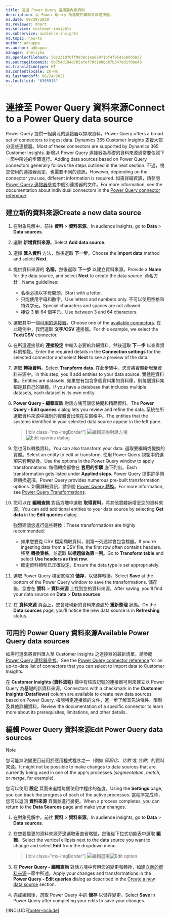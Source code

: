 ```yaml
---
title: 透過 Power Query 連接器內嵌資料
description: 以 Power Query 為基礎的資料來源連接器。
ms.date: 09/29/2020
ms.reviewer: mhart
ms.service: customer-insights
ms.subservice: audience-insights
ms.topic: how-to
author: adkuppa
ms.author: adkuppa
manager: shellyha
ms.openlocfilehash: 50c231070ff9930c1ea82971bf4f8541a89d5027
ms.sourcegitcommit: 0b754d194d765afef70d1008db7b347dd1f0ee40
ms.translationtype: HT
ms.contentlocale: zh-HK
ms.lasthandoff: 06/24/2021
ms.locfileid: "6305918"
---
```

# <a name="connect-to-a-power-query-data-source"></a><span data-ttu-id="34b27-103">連接至 Power Query 資料來源</span><span class="sxs-lookup"><span data-stu-id="34b27-103">Connect to a Power Query data source</span></span>

<span data-ttu-id="34b27-104">Power Query 提供一組廣泛的連接器以擷取資料。</span><span class="sxs-lookup"><span data-stu-id="34b27-104">Power Query offers a broad set of connectors to ingest data.</span></span> <span data-ttu-id="34b27-105">Dynamics 365 Customer Insights 支援大部分這些連接器。</span><span class="sxs-lookup"><span data-stu-id="34b27-105">Most of these connectors are supported by Dynamics 365 Customer Insights.</span></span> <span data-ttu-id="34b27-106">新增以 Power Query 連接器為基礎的資料來源通常要依照下一節中所述的步驟進行。</span><span class="sxs-lookup"><span data-stu-id="34b27-106">Adding data sources based on Power Query connectors generally follows the steps outlined in the next section.</span></span> <span data-ttu-id="34b27-107">不過，視您使用的連接器而定，也需要不同的資訊。</span><span class="sxs-lookup"><span data-stu-id="34b27-107">However, depending on the connector you use, different information is required.</span></span> <span data-ttu-id="34b27-108">如需詳細資訊，請參閱 [Power Query 連接器參考](/power-query/connectors/)中個別連接器的文件。</span><span class="sxs-lookup"><span data-stu-id="34b27-108">For more information, see the documentation about individual connectors in the [Power Query connector reference](/power-query/connectors/).</span></span>

## <a name="create-a-new-data-source"></a><span data-ttu-id="34b27-109">建立新的資料來源</span><span class="sxs-lookup"><span data-stu-id="34b27-109">Create a new data source</span></span>

1. <span data-ttu-id="34b27-110">在對象見解中，前往 **資料** > **資料來源**。</span><span class="sxs-lookup"><span data-stu-id="34b27-110">In audience insights, go to **Data** > **Data sources**.</span></span>

1. <span data-ttu-id="34b27-111">選取 **新增資料來源**。</span><span class="sxs-lookup"><span data-stu-id="34b27-111">Select **Add data source**.</span></span>

1. <span data-ttu-id="34b27-112">選擇 **匯入資料** 方法，然後選取 **下一步**。</span><span class="sxs-lookup"><span data-stu-id="34b27-112">Choose the **Import data** method and select **Next**.</span></span>

1. <span data-ttu-id="34b27-113">提供資料來源的 **名稱**，然後選取 **下一步** 以建立資料來源。</span><span class="sxs-lookup"><span data-stu-id="34b27-113">Provide a **Name** for the data source, and select **Next** to create the data source.</span></span> <span data-ttu-id="34b27-114">命名方針：</span><span class="sxs-lookup"><span data-stu-id="34b27-114">Name guidelines:</span></span> 
   - <span data-ttu-id="34b27-115">名稱必須以字母開頭。</span><span class="sxs-lookup"><span data-stu-id="34b27-115">Start with a letter.</span></span>
   - <span data-ttu-id="34b27-116">只能使用字母和數字。</span><span class="sxs-lookup"><span data-stu-id="34b27-116">Use letters and numbers only.</span></span> <span data-ttu-id="34b27-117">不可以使用空格和特殊字元。</span><span class="sxs-lookup"><span data-stu-id="34b27-117">Special characters and spaces are not allowed.</span></span>
   - <span data-ttu-id="34b27-118">接受 3 到 64 個字元。</span><span class="sxs-lookup"><span data-stu-id="34b27-118">Use between 3 and 64 characters.</span></span>

1. <span data-ttu-id="34b27-119">選取其中一個[可用的連接器](#available-power-query-data-sources)。</span><span class="sxs-lookup"><span data-stu-id="34b27-119">Choose one of the [available connectors](#available-power-query-data-sources).</span></span> <span data-ttu-id="34b27-120">在此範例中，我們選取 **文字/CSV** 連接器。</span><span class="sxs-lookup"><span data-stu-id="34b27-120">For this example, we select the **Text/CSV** connector.</span></span>

1. <span data-ttu-id="34b27-121">在所選連接器的 **連接設定** 中輸入必要的詳細資料，然後選取 **下一步** 以查看資料的預覽。</span><span class="sxs-lookup"><span data-stu-id="34b27-121">Enter the required details in the **Connection settings** for the selected connector and select **Next** to see a preview of the data.</span></span>

1. <span data-ttu-id="34b27-122">選取 **轉換資料**。</span><span class="sxs-lookup"><span data-stu-id="34b27-122">Select **Transform data**.</span></span> <span data-ttu-id="34b27-123">在此步驟中，您會將實體新增至資料來源中。</span><span class="sxs-lookup"><span data-stu-id="34b27-123">In this step, you'll add entities to your data source.</span></span> <span data-ttu-id="34b27-124">實體是資料集。</span><span class="sxs-lookup"><span data-stu-id="34b27-124">Entities are datasets.</span></span> <span data-ttu-id="34b27-125">如果您有包含多個資料集的資料庫，則每個資料集都是其自己的實體。</span><span class="sxs-lookup"><span data-stu-id="34b27-125">If you have a database that includes multiple datasets, each dataset is its own entity.</span></span>

1. <span data-ttu-id="34b27-126">**Power Query - 編輯查詢** 對話方塊可讓您檢閱和精簡資料。</span><span class="sxs-lookup"><span data-stu-id="34b27-126">The **Power Query - Edit queries** dialog lets you review and refine the data.</span></span> <span data-ttu-id="34b27-127">系統在所選取資料來源中識別的實體會出現在左窗格中。</span><span class="sxs-lookup"><span data-stu-id="34b27-127">The entities that the systems identified in your selected data source appear in the left pane.</span></span>

   > [!div class="mx-imgBorder"]
   > <span data-ttu-id="34b27-128">![編輯查詢對話方塊](media/data-manager-configure-edit-queries.png "編輯查詢對話方塊")</span><span class="sxs-lookup"><span data-stu-id="34b27-128">![Edit queries dialog](media/data-manager-configure-edit-queries.png "Edit queries dialog")</span></span>

1. <span data-ttu-id="34b27-129">您也可以轉換資料。</span><span class="sxs-lookup"><span data-stu-id="34b27-129">You can also transform your data.</span></span> <span data-ttu-id="34b27-130">選取要編輯或變換的實體。</span><span class="sxs-lookup"><span data-stu-id="34b27-130">Select an entity to edit or transform.</span></span> <span data-ttu-id="34b27-131">使用 Power Query 視窗中的選項來套用變換。</span><span class="sxs-lookup"><span data-stu-id="34b27-131">Use the options in the Power Query window to apply transformations.</span></span> <span data-ttu-id="34b27-132">每個轉換都會在 **套用的步驟** 底下列出。</span><span class="sxs-lookup"><span data-stu-id="34b27-132">Each transformation gets listed under **Applied steps**.</span></span> <span data-ttu-id="34b27-133">Power Query 提供許多預建轉換選項。</span><span class="sxs-lookup"><span data-stu-id="34b27-133">Power Query provides numerous pre-built transformation options.</span></span> <span data-ttu-id="34b27-134">如需詳細資訊，請參閱 [Power Query 轉換](/power-query/power-query-what-is-power-query#transformations)。</span><span class="sxs-lookup"><span data-stu-id="34b27-134">For more information, see [Power Query Transformations](/power-query/power-query-what-is-power-query#transformations).</span></span>

1. <span data-ttu-id="34b27-135">您可以在 **編輯查詢** 對話方塊中選取 **取得資料**，將其他實體新增至您的資料來源。</span><span class="sxs-lookup"><span data-stu-id="34b27-135">You can add additional entities to your data source by selecting **Get data** in the **Edit queries** dialog.</span></span>

   <span data-ttu-id="34b27-136">強烈建議您進行這些轉換：</span><span class="sxs-lookup"><span data-stu-id="34b27-136">These transformations are highly recommended:</span></span>

   - <span data-ttu-id="34b27-137">如果您要從 CSV 檔案擷取資料，則第一列通常會包含標題。</span><span class="sxs-lookup"><span data-stu-id="34b27-137">If you're ingesting data from a CSV file, the first row often contains headers.</span></span> <span data-ttu-id="34b27-138">移至 **轉換表格**，並選取 **以標題做為第一列**。</span><span class="sxs-lookup"><span data-stu-id="34b27-138">Go to **Transform table** and select **Use headers as first row**.</span></span>
   - <span data-ttu-id="34b27-139">確定資料類型已正確設定。</span><span class="sxs-lookup"><span data-stu-id="34b27-139">Ensure the data type is set appropriately.</span></span>

1. <span data-ttu-id="34b27-140">選取 Power Query 視窗底端的 **儲存**，以儲存轉換。</span><span class="sxs-lookup"><span data-stu-id="34b27-140">Select **Save** at the bottom of the Power Query window to save the transformations.</span></span> <span data-ttu-id="34b27-141">儲存後，您會在 **資料** > **資料來源** 上找到您的資料來源。</span><span class="sxs-lookup"><span data-stu-id="34b27-141">After saving, you'll find your data source on **Data** > **Data sources**.</span></span>

1. <span data-ttu-id="34b27-142">在 **資料來源** 頁面上，您會發現新的資料來源處於 **重新整理** 狀態。</span><span class="sxs-lookup"><span data-stu-id="34b27-142">On the **Data sources** page, you'll notice the new data source is in **Refreshing** status.</span></span>

## <a name="available-power-query-data-sources"></a><span data-ttu-id="34b27-143">可用的 Power Query 資料來源</span><span class="sxs-lookup"><span data-stu-id="34b27-143">Available Power Query data sources</span></span>

<span data-ttu-id="34b27-144">如需可選來將資料匯入至 Customer Insights 之連接器的最新清單，請參閱 [Power Query 連接器參考](/power-query/connectors/)。</span><span class="sxs-lookup"><span data-stu-id="34b27-144">See the [Power Query connector reference](/power-query/connectors/) for an up-to-date list of connectors that you can select to import data to Customer Insights.</span></span> 

<span data-ttu-id="34b27-145">在 **Customer Insights (資料流程)** 欄中有核取記號的連接器可用來建立以 Power Query 為基礎的新資料來源。</span><span class="sxs-lookup"><span data-stu-id="34b27-145">Connectors with a checkmark in the **Customer Insights (Dataflows)** column are available to create new data sources based on Power Query.</span></span> <span data-ttu-id="34b27-146">檢閱特定連接器的文件，進一步了解其先決條件、限制及其他詳細資料。</span><span class="sxs-lookup"><span data-stu-id="34b27-146">Review the documentation of a specific connector to learn more about its prerequisites, limitations, and other details.</span></span>

## <a name="edit-power-query-data-sources"></a><span data-ttu-id="34b27-147">編輯 Power Query 資料來源</span><span class="sxs-lookup"><span data-stu-id="34b27-147">Edit Power Query data sources</span></span>

> [!NOTE]
> <span data-ttu-id="34b27-148">您可能無法變更目前用於應用程式程序之一（例如 *區段化*、*比對* 或 *合併*）的資料來源。</span><span class="sxs-lookup"><span data-stu-id="34b27-148">It might not be possible to make changes to data sources that are currently being used in one of the app's processes (*segmentation*, *match*, or *merge*, for example).</span></span> 
>
> <span data-ttu-id="34b27-149">您可以使用 **設定** 頁面來追蹤每個使用中程序的進度。</span><span class="sxs-lookup"><span data-stu-id="34b27-149">Using the **Settings** page, you can track the progress of each of the active processes.</span></span> <span data-ttu-id="34b27-150">當程序完成時，您可以返回 **資料來源** 頁面並進行變更。</span><span class="sxs-lookup"><span data-stu-id="34b27-150">When a process completes, you can return to the **Data Sources** page and make your changes.</span></span>

1. <span data-ttu-id="34b27-151">在對象見解中，前往 **資料** > **資料來源**。</span><span class="sxs-lookup"><span data-stu-id="34b27-151">In audience insights, go to **Data** > **Data sources**.</span></span>

2. <span data-ttu-id="34b27-152">在您要變更的資料來源旁邊選取垂直省略號，然後從下拉式功能表中選取 **編輯**。</span><span class="sxs-lookup"><span data-stu-id="34b27-152">Select the vertical ellipsis next to the data source you want to change and select **Edit** from the dropdown menu.</span></span>

   > [!div class="mx-imgBorder"]
   > <span data-ttu-id="34b27-153">![編輯選項](media/edit-option-data-sources.png "編輯選項")</span><span class="sxs-lookup"><span data-stu-id="34b27-153">![Edit option](media/edit-option-data-sources.png "Edit option")</span></span>

3. <span data-ttu-id="34b27-154">在 **Power Query - 編輯查詢** 對話方塊中套用您的變更和轉換，如[建立新的資料來源](#create-a-new-data-source)一節中所述。</span><span class="sxs-lookup"><span data-stu-id="34b27-154">Apply your changes and transformations in the **Power Query - Edit queries** dialog as described in the [Create a new data source](#create-a-new-data-source) section.</span></span>

4. <span data-ttu-id="34b27-155">完成編輯後，選取 Power Query 中的 **儲存** 以儲存變更。</span><span class="sxs-lookup"><span data-stu-id="34b27-155">Select **Save** in Power Query after completing your edits to save your changes.</span></span>


[!INCLUDE[footer-include](../includes/footer-banner.md)]
